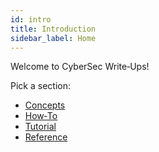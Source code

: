 ```yaml
---
id: intro
title: Introduction
sidebar_label: Home
---
```


Welcome to CyberSec Write‑Ups!  

Pick a section:

- [Concepts](/docs/concept/intro)  
- [How‑To](/docs/how-to/intro)  
- [Tutorial](/docs/tutorial/intro)  
- [Reference](/docs/reference/intro)  
